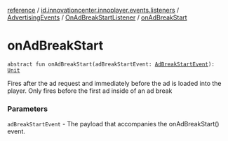 [reference](../../../index.md) / [id.innovationcenter.innoplayer.events.listeners](../../index.md) / [AdvertisingEvents](../index.md) / [OnAdBreakStartListener](index.md) / [onAdBreakStart](./on-ad-break-start.md)

# onAdBreakStart

`abstract fun onAdBreakStart(adBreakStartEvent: `[`AdBreakStartEvent`](../../../id.innovationcenter.innoplayer.events/-ad-break-start-event/index.md)`): `[`Unit`](https://kotlinlang.org/api/latest/jvm/stdlib/kotlin/-unit/index.html)

Fires after the ad request and immediately before the ad is loaded into the player. Only fires before the first ad inside of an ad break

### Parameters

`adBreakStartEvent` - The payload that accompanies the onAdBreakStart() event.